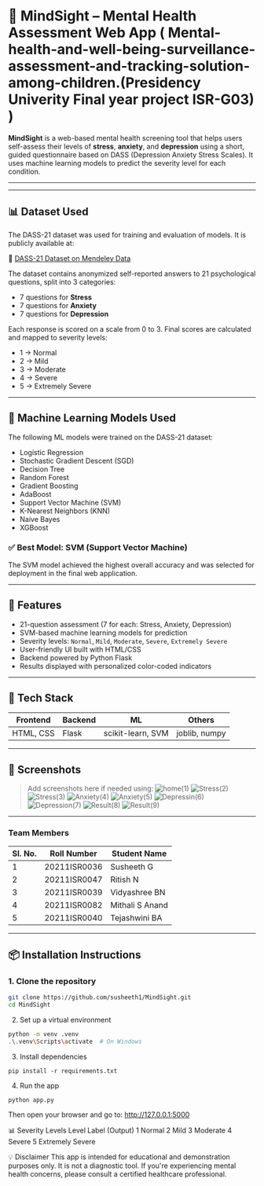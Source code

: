 # 🧠 MindSight – Mental Health Assessment Web App ( Mental-health-and-well-being-surveillance-assessment-and-tracking-solution-among-children.(Presidency Univerity Final year project ISR-G03) )

**MindSight** is a web-based mental health screening tool that helps users self-assess their levels of **stress**, **anxiety**, and **depression** using a short, guided questionnaire based on DASS (Depression Anxiety Stress Scales). It uses machine learning models to predict the severity level for each condition.

---
---

## 📊 Dataset Used

The DASS-21 dataset was used for training and evaluation of models. It is publicly available at:

🔗 [DASS-21 Dataset on Mendeley Data](https://data.mendeley.com/datasets/br82d4xkj7/1)

The dataset contains anonymized self-reported answers to 21 psychological questions, split into 3 categories:
- 7 questions for **Stress**
- 7 questions for **Anxiety**
- 7 questions for **Depression**

Each response is scored on a scale from 0 to 3. Final scores are calculated and mapped to severity levels:
- 1 → Normal
- 2 → Mild
- 3 → Moderate
- 4 → Severe
- 5 → Extremely Severe

---

## 🧠 Machine Learning Models Used

The following ML models were trained on the DASS-21 dataset:

- Logistic Regression
- Stochastic Gradient Descent (SGD)
- Decision Tree
- Random Forest
- Gradient Boosting
- AdaBoost
- Support Vector Machine (SVM)
- K-Nearest Neighbors (KNN)
- Naive Bayes
- XGBoost

### ✅ Best Model: **SVM (Support Vector Machine)**
The SVM model achieved the highest overall accuracy and was selected for deployment in the final web application.

---

## 🌟 Features

- 21-question assessment (7 for each: Stress, Anxiety, Depression)
- SVM-based machine learning models for prediction
- Severity levels: `Normal`, `Mild`, `Moderate`, `Severe`, `Extremely Severe`
- User-friendly UI built with HTML/CSS
- Backend powered by Python Flask
- Results displayed with personalized color-coded indicators

---

## 🚀 Tech Stack

| Frontend  | Backend | ML | Others |
|-----------|---------|----|--------|
| HTML, CSS | Flask   | scikit-learn, SVM | joblib, numpy |

---

## 📸 Screenshots

> Add screenshots here if needed using:
> ![home(1)](https://github.com/user-attachments/assets/529adeca-0272-4be1-a1d4-6526d83877ad)
> ![Stress(2)](https://github.com/user-attachments/assets/d06d9341-6da4-4756-9633-3b398e13f9bf)
> ![Stress(3)](https://github.com/user-attachments/assets/913f3f35-dfe8-41c1-99c8-a3e7845cde15)
> ![Anxiety(4)](https://github.com/user-attachments/assets/0daf5b18-894c-4cd3-af5f-aa89c15867e0)
> ![Anxiety(5)](https://github.com/user-attachments/assets/730190e4-9cd3-4f1f-b617-d8d4d89e71ca)
> ![Depressin(6)](https://github.com/user-attachments/assets/bb0d191c-a761-49a1-a1ef-6ec6b85a7951)
> ![Depression(7)](https://github.com/user-attachments/assets/6a29a685-6109-4fd9-818d-532c9024be38)
> ![Result(8)](https://github.com/user-attachments/assets/8081fd45-0b87-4d81-9467-44730e641560)
> ![Result(9)](https://github.com/user-attachments/assets/227e1a78-5d14-454a-a8ee-9ee37188c8f7)

---
### Team Members
| Sl. No. | Roll Number     | Student Name        |
|---------|-----------------|---------------------|
| 1       | 20211ISR0036    | Susheeth G          |
| 2       | 20211ISR0047    | Ritish N            |
| 3       | 20211ISR0039    | Vidyashree BN       |
| 4       | 20211ISR0082    | Mithali S Anand     |
| 5       | 20211ISR0040    | Tejashwini BA       |
---

## 📦 Installation Instructions

### 1. Clone the repository

```bash
git clone https://github.com/susheeth1/MindSight.git
cd MindSight
```
2. Set up a virtual environment
```bash
python -m venv .venv
.\.venv\Scripts\activate  # On Windows
```
3. Install dependencies
```
pip install -r requirements.txt
```
4. Run the app
```
python app.py
```
Then open your browser and go to: http://127.0.0.1:5000

📊 Severity Levels
Level	Label (Output)
1	Normal
2	Mild
3	Moderate
4	Severe
5	Extremely Severe

💡 Disclaimer
This app is intended for educational and demonstration purposes only. It is not a diagnostic tool. If you're experiencing mental health concerns, please consult a certified healthcare professional.

